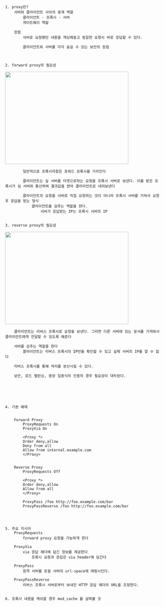     1. proxy란?
    	서버와 클라이언트 사이의 중계 역할
    		클라이언트 - 프록시 - 서버
    		게이트웨이 역할

    	장점
    		서버로 요청됐던 내용을 캐싱해놓고 동일한 요청시 바로 응답할 수 있다.

    		클라이언트와 서버를 각각 숨길 수 있는 보안의 장점



    2. forward proxy의 필요성

<div>
    <img width='400' height='300' src="https://user-images.githubusercontent.com/63176389/103449693-590f4600-4cef-11eb-8ce1-3d5adac3ef05.png">
</div>

    		일반적으로 프록시라함은 포워드 프록시를 가리킨다

    		클라이언트는 실 서버를 타겟으로하는 요청을 프록시 서버로 보낸다. 이를 받은 프록시가 실 서버와 통신하여 결과값을 받아 클라이언트로 내려보낸다

    		클라이언트의 요청을 서버로 직접 요청하는 것이 아니라 프록시 서버를 거쳐서 요청 후 응답을 받는 형식
    			클라이언트를 감추는 역할을 한다.
    				서버가 응답받는 IP는 프록시 서버의 IP


    3. reverse proxy의 필요성

<div>
    <img width='400' height='300' src="https://user-images.githubusercontent.com/63176389/103449713-a8ee0d00-4cef-11eb-92df-5e52dd3a61b3.png">
</div>

    	클라이언트는 리버스 프록시로 요청을 보낸다. 그러면 다른 서버에 있는 문서를 가져와서 클라이언트에게 전달할 수 있도록 해준다

    	서버를 감추는 역할을 한다
    		클라이언트는 리버스 프록시의 IP만을 확인할 수 있고 실제 서버의 IP를 알 수 없다

    	리버스 프록시를 통해 처리를 분산시킬 수 있다.

    	보안, 로드 밸런싱, 중앙 집중식의 인증의 경우 필요성이 대두된다.






    4. 기본 예제


    	Forward Proxy
    		ProxyRequests On
    		ProxyVia On

    		<Proxy *>
    		Order deny,allow
    		Deny from all
    		Allow from internal.example.com
    		</Proxy>


    	Reverse Proxy
    		ProxyRequests Off

    		<Proxy *>
    		Order deny,allow
    		Allow from all
    		</Proxy>

    		ProxyPass /foo http://foo.example.com/bar
    		ProxyPassReverse /foo http://foo.example.com/bar




    5. 주요 지시어
    	ProxyRequests
    		forward proxy 요청을 가능하게 한다

    	ProxyVia
    		via 응답 헤더에 담긴 정보를 제공한다
    			프록시 요청과 응답은 via header에 담긴다

    	ProxyPass
    		원격 서버를 로컬 서버의 url-space에 매핑시킨다.

    	ProxyPassReverse
    		리버스 프록시 서버로부터 보내진 HTTP 응답 헤더의 URL을 조정한다.


    6. 프록시 내용을 캐쉬할 경우 mod_cache 를 살펴볼 것
